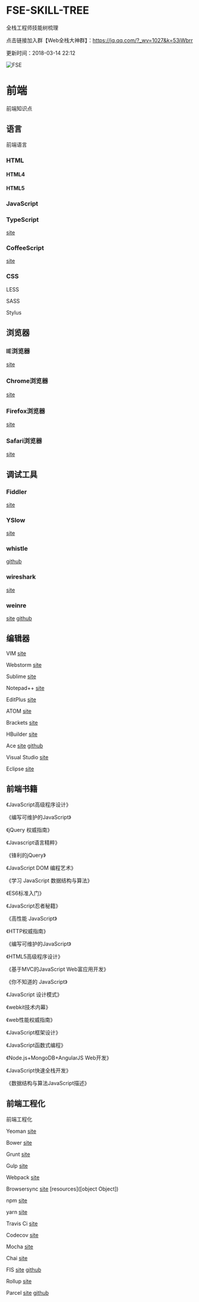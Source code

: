 # FSE-SKILL-TREE
全栈工程师技能树梳理

点击链接加入群【Web全栈大神群】：https://jq.qq.com/?_wv=1027&k=53iWbrr



更新时间：2018-03-14 22:12

![FSE](./utils/FSE.png)

# 前端  



  前端知识点



## 语言  



  前端语言



### HTML  





#### HTML4  





#### HTML5  





### JavaScript  





### TypeScript  

[site](http://www.typescriptlang.org/)  



### CoffeeScript  

[site](http://coffeescript.org/)  



### CSS  





LESS  



SASS  



Stylus  



## 浏览器  





### IE浏览器  

[site](https://support.microsoft.com/zh-cn/help/17621/internet-explorer-downloads)  



### Chrome浏览器  

[site](https://www.google.cn/chrome/)  



### Firefox浏览器  

[site](http://www.firefox.com.cn/)  



### Safari浏览器  

[site](https://www.apple.com/cn/safari/)  



## 调试工具  



### Fiddler  

[site](https://www.telerik.com/fiddler)  



### YSlow  

[site](http://yslow.org/)  



### whistle  

[github](https://github.com/avwo/whistle)  



### wireshark  

[site](https://www.wireshark.org/)  



### weinre  

[site](http://people.apache.org/~pmuellr/weinre/)  [github](https://www.npmjs.com/package/weinre)  



## 编辑器  



VIM  [site](https://www.vim.org/)  



Webstorm  [site](http://www.jetbrains.com/webstorm/?fromMenu)  



Sublime  [site](https://www.sublimetext.com/)  



Notepad++  [site](https://notepad-plus-plus.org/)  



EditPlus  [site](https://www.editplus.com/)  



ATOM  [site](https://atom.io/)  



Brackets  [site](http://brackets.io/)  



HBuilder  [site](http://www.dcloud.io/)  



Ace  [site](https://ace.c9.io/)  [github](https://github.com/ajaxorg/ace)  



Visual Studio  [site](https://www.visualstudio.com/)  



Eclipse  [site](http://www.eclipse.org/)  



## 前端书籍  



《JavaScript高级程序设计》  



《编写可维护的JavaScript》  



《jQuery 权威指南》  



《Javascript语言精粹》  



《锋利的jQuery》  



《JavaScript DOM 编程艺术》  



《学习 JavaScript 数据结构与算法》  



《ES6标准入门》  



《JavaScript忍者秘籍》  



《高性能 JavaScript》  



《HTTP权威指南》  



《编写可维护的JavaScript》  



《HTML5高级程序设计》  



《基于MVC的JavaScript Web富应用开发》  



《你不知道的 JavaScript》  



《JavaScript 设计模式》  



《webkit技术内幕》  



《web性能权威指南》  



《JavaScript框架设计》  



《JavaScript函数式编程》  



《Node.js+MongoDB+AngularJS Web开发》  



《JavaScript快速全栈开发》  



《数据结构与算法JavaScript描述》  



## 前端工程化  



  前端工程化



Yeoman  [site](http://yeoman.io/)  



Bower  [site](https://bower.io/)  



Grunt  [site](https://gruntjs.com/)  



Gulp  [site](https://gulpjs.com/)  



Webpack  [site](https://webpack.js.org/)  



Browsersync  [site](https://browsersync.io/)  [resources]([object Object])  



npm  [site](https://www.npmjs.com/)  



yarn  [site](https://yarnpkg.com/en/)  



Travis Ci  [site](https://www.travis-ci.org/)  



Codecov  [site](https://codecov.io/)  



Mocha  [site](https://mochajs.org/)  



Chai  [site](http://www.chaijs.com/)  



FIS  [site](http://fis.baidu.com/)  [github](https://github.com/fex-team/fis3)  



Rollup  [site](https://rollupjs.org)  



Parcel  [site](https://parceljs.org/)  [github](https://github.com/parcel-bundler/parcel)  



